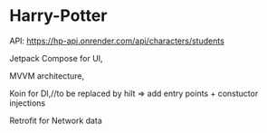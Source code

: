 # Harry-Potter

API: https://hp-api.onrender.com/api/characters/students

Jetpack Compose for UI,

MVVM architecture,

Koin for DI,//to be replaced by hilt => add entry points + constuctor injections

Retrofit for Network data
